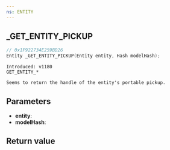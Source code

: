 ```yaml
---
ns: ENTITY
---
```

## _GET_ENTITY_PICKUP

```c
// 0x1F922734E259BD26
Entity _GET_ENTITY_PICKUP(Entity entity, Hash modelHash);
```

```
Introduced: v1180
GET_ENTITY_*

Seems to return the handle of the entity's portable pickup.
```

## Parameters
* **entity**:
* **modelHash**:

## Return value
